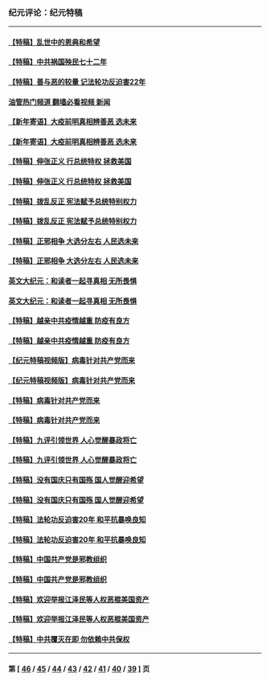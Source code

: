 ### 纪元评论：纪元特稿
---
#### [【特稿】乱世中的恩典和希望](../../pages/nsc424/n13734687.md?05190330) 
#### [【特稿】中共祸国殃民七十二年](../../pages/nsc424/n13272607.md?05190330) 
#### [【特稿】善与恶的较量 记法轮功反迫害22年](../../pages/nsc424/n13086597.md?05190330) 
#### [油管热门频道 翻墙必看视频 新闻](ok?05190330)
#### [【新年寄语】大疫前明真相辨善恶 选未来](../../pages/nsc424/n12660855.md?05190330) 
#### [【新年寄语】大疫前明真相辨善恶 选未来](../../pages/nsc424/n12660855.md?05190330) 
#### [【特稿】伸张正义 行总统特权 拯救美国](../../pages/nsc424/n12616806.md?05190330) 
#### [【特稿】伸张正义 行总统特权 拯救美国](../../pages/nsc424/n12616806.md?05190330) 
#### [【特稿】拨乱反正 宪法赋予总统特别权力](../../pages/nsc424/n12598306.md?05190330) 
#### [【特稿】拨乱反正 宪法赋予总统特别权力](../../pages/nsc424/n12598306.md?05190330) 
#### [【特稿】正邪相争 大选分左右 人民选未来](../../pages/nsc424/n12545208.md?05190330) 
#### [【特稿】正邪相争 大选分左右 人民选未来](../../pages/nsc424/n12545208.md?05190330) 
#### [英文大纪元：和读者一起寻真相 无所畏惧](../../pages/nsc424/n12542027.md?05190330) 
#### [英文大纪元：和读者一起寻真相 无所畏惧](../../pages/nsc424/n12542027.md?05190330) 
#### [【特稿】越亲中共疫情越重 防疫有良方](../../pages/nsc424/n12042989.md?05190330) 
#### [【特稿】越亲中共疫情越重 防疫有良方](../../pages/nsc424/n12042989.md?05190330) 
#### [【纪元特稿视频版】病毒针对共产党而来](../../pages/nsc424/n11977328.md?05190330) 
#### [【纪元特稿视频版】病毒针对共产党而来](../../pages/nsc424/n11977328.md?05190330) 
#### [【特稿】病毒针对共产党而来](../../pages/nsc424/n11928818.md?05190330) 
#### [【特稿】病毒针对共产党而来](../../pages/nsc424/n11928818.md?05190330) 
#### [【特稿】九评引领世界 人心觉醒暴政将亡](../../pages/nsc424/n11660496.md?05190330) 
#### [【特稿】九评引领世界 人心觉醒暴政将亡](../../pages/nsc424/n11660496.md?05190330) 
#### [【特稿】没有国庆只有国殇 国人觉醒迎希望](../../pages/nsc424/n11549354.md?05190330) 
#### [【特稿】没有国庆只有国殇 国人觉醒迎希望](../../pages/nsc424/n11549354.md?05190330) 
#### [【特稿】法轮功反迫害20年 和平抗暴唤良知](../../pages/nsc424/n11389135.md?05190330) 
#### [【特稿】法轮功反迫害20年 和平抗暴唤良知](../../pages/nsc424/n11389135.md?05190330) 
#### [【特稿】中国共产党是邪教组织](../../pages/nsc424/n11355551.md?05190330) 
#### [【特稿】中国共产党是邪教组织](../../pages/nsc424/n11355551.md?05190330) 
#### [【特稿】欢迎举报江泽民等人权恶棍美国资产](../../pages/nsc424/n11303040.md?05190330) 
#### [【特稿】欢迎举报江泽民等人权恶棍美国资产](../../pages/nsc424/n11303040.md?05190330) 
#### [【特稿】中共覆灭在即 勿依赖中共保权](../../pages/nsc424/n11278510.md?05190330) 

---
#### 第 [ [46](./46.md?05190330) / [45](./45.md?05190330) / [44](./44.md?05190330) / [43](./43.md?05190330) / [42](./42.md?05190330) / [41](./41.md?05190330) / [40](./40.md?05190330) / [39](./39.md?05190330) ] 页
